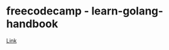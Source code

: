 # freecodecamp - learn-golang-handbook

[Link](https://www.freecodecamp.org/news/learn-golang-handbook)
